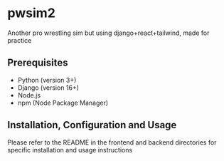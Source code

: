 # pwsim2
Another pro wrestling sim but using django+react+tailwind, made for practice

## Prerequisites

- Python (version 3+)
- Django (version 16+)
- Node.js
- npm (Node Package Manager)

## Installation, Configuration and Usage

Please refer to the README in the frontend and backend directories for specific installation and usage instructions
